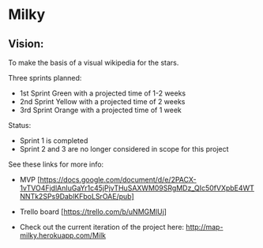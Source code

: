 
# Milky

## Vision:

To make the basis of a visual wikipedia for the stars. 

Three sprints planned:
- 1st Sprint Green with a projected time of 1-2 weeks
- 2nd Sprint Yellow with a projected time of 2 weeks
- 3rd Sprint Orange with a projected time of 1 week

Status: 
- Sprint 1 is completed
- Sprint 2 and 3 are no longer considered in scope for this project

See these links for more info:
- MVP [https://docs.google.com/document/d/e/2PACX-1vTVO4FjdlAnIuGaYr1c45jPjvTHuSAXWM09SRgMDz_QIc50fVXpbE4WTNNTk2SPs9DablKFboLSrOAE/pub]

- Trello board [https://trello.com/b/uNMGMlUj]

- Check out the current iteration of the project here: http://map-milky.herokuapp.com/Milk
